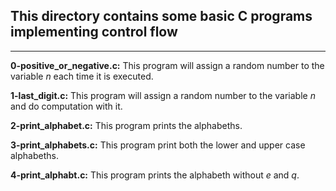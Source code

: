 ## This directory contains some basic C programs implementing control flow
---

__0-positive_or_negative.c:__ This program will assign a random number to the variable _n_ each time it is executed.  

__1-last_digit.c:__ This program will assign a random number to the variable _n_ and do computation with it.  

__2-print_alphabet.c:__ This program prints the alphabeths.  

__3-print_alphabets.c:__ This program print both the lower and upper case alphabeths.  

__4-print_alphabt.c:__ This program prints the alphabeth without _e_ and _q_.
